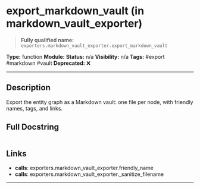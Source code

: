 # export_markdown_vault (in markdown_vault_exporter)
> **Fully qualified name:** `exporters.markdown_vault_exporter.export_markdown_vault`

**Type:** function
**Module:** 
**Status:** n/a
**Visibility:** n/a
**Tags:** #export #markdown #vault
**Deprecated:** ❌

---

## Description
Export the entity graph as a Markdown vault: one file per node, with friendly names, tags, and links.

## Full Docstring
```

```

## Links
- **calls**: exporters.markdown_vault_exporter.friendly_name
- **calls**: exporters.markdown_vault_exporter._sanitize_filename


---
